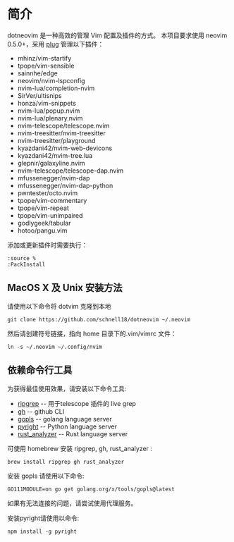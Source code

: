 # 简介

dotneovim 是一种高效的管理 Vim 配置及插件的方式。
本项目要求使用 neovim 0.5.0+，采用 [plug][1] 管理以下插件：

- mhinz/vim-startify
- tpope/vim-sensible
- sainnhe/edge
- neovim/nvim-lspconfig
- nvim-lua/completion-nvim
- SirVer/ultisnips
- honza/vim-snippets
- nvim-lua/popup.nvim
- nvim-lua/plenary.nvim
- nvim-telescope/telescope.nvim
- nvim-treesitter/nvim-treesitter
- nvim-treesitter/playground
- kyazdani42/nvim-web-devicons
- kyazdani42/nvim-tree.lua
- glepnir/galaxyline.nvim
- nvim-telescope/telescope-dap.nvim
- mfussenegger/nvim-dap
- mfussenegger/nvim-dap-python
- pwntester/octo.nvim
- tpope/vim-commentary
- tpope/vim-repeat
- tpope/vim-unimpaired
- godlygeek/tabular
- hotoo/pangu.vim

添加或更新插件时需要执行：

    :source %
    :PackInstall

## MacOS X 及 Unix 安装方法

请使用以下命令将 dotvim 克隆到本地

    git clone https://github.com/schnell18/dotneovim ~/.neovim

然后请创建符号链接，指向 home 目录下的.vim/vimrc 文件：

    ln -s ~/.neovim ~/.config/nvim

## 依赖命令行工具

为获得最佳使用效果，请安装以下命令工具:

- [ripgrep][2] -- 用于telescope 插件的 live grep
- [gh][3] -- github CLI
- [gopls][4] -- golang language server
- [pyright][5] -- Python language server
- [rust\_analyzer][6] -- Rust language server

可使用 homebrew 安装 ripgrep, gh, rust\_analyzer :

    brew install ripgrep gh rust_analyzer

安装 gopls 请使用以下命令:

    GO111MODULE=on go get golang.org/x/tools/gopls@latest

如果有无法连接的问题，请尝试使用代理服务。

安装pyright请使用以命令:

    npm install -g pyright

[1]: https://github.com/junegunn/vim-plug
[2]: https://github.com/BurntSushi/ripgrep
[3]: https://github.com/cli/cli
[4]: https://github.com/golang/tools/blob/master/gopls/README.md
[5]: https://github.com/BurntSushi/ripgre://github.com/microsoft/pyright
[6]: https://github.com/rust-analyzer/rust-analyzer

